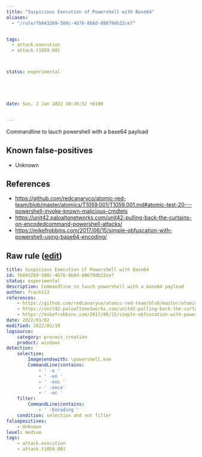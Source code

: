 ```yaml
---
title: "Suspicious Execution of Powershell with Base64"
aliases:
  - "/rule/fb843269-508c-4b76-8b8d-88679db22ce7"


tags:
  - attack.execution
  - attack.t1059.001



status: experimental





date: Sun, 2 Jan 2022 10:36:52 +0100


---
```


Commandline to lauch powershell with a base64 payload

<!--more-->


## Known false-positives

* Unknown



## References

* https://github.com/redcanaryco/atomic-red-team/blob/master/atomics/T1059.001/T1059.001.md#atomic-test-20---powershell-invoke-known-malicious-cmdlets
* https://unit42.paloaltonetworks.com/unit42-pulling-back-the-curtains-on-encodedcommand-powershell-attacks/
* https://mikefrobbins.com/2017/06/15/simple-obfuscation-with-powershell-using-base64-encoding/


## Raw rule ([edit](https://github.com/SigmaHQ/sigma/edit/master/rules/windows/process_creation/proc_creation_win_susp_powershell_encode.yml))
```yaml
title: Suspicious Execution of Powershell with Base64 
id: fb843269-508c-4b76-8b8d-88679db22ce7
status: experimental
description: Commandline to lauch powershell with a base64 payload 
author: frack113
references:
    - https://github.com/redcanaryco/atomic-red-team/blob/master/atomics/T1059.001/T1059.001.md#atomic-test-20---powershell-invoke-known-malicious-cmdlets
    - https://unit42.paloaltonetworks.com/unit42-pulling-back-the-curtains-on-encodedcommand-powershell-attacks/
    - https://mikefrobbins.com/2017/06/15/simple-obfuscation-with-powershell-using-base64-encoding/
date: 2022/01/02
modified: 2022/02/10
logsource:
    category: process_creation
    product: windows
detection:
    selection:
        Image|endswith: \powershell.exe
        CommandLine|contains:
            - ' -e '
            - ' -en '
            - ' -enc '
            - ' -enco'
            - ' -ec '
    filter:
        CommandLine|contains:
            - ' -Encoding '
    condition: selection and not filter
falsepositives:
    - Unknown
level: medium
tags:
    - attack.execution
    - attack.t1059.001

```
